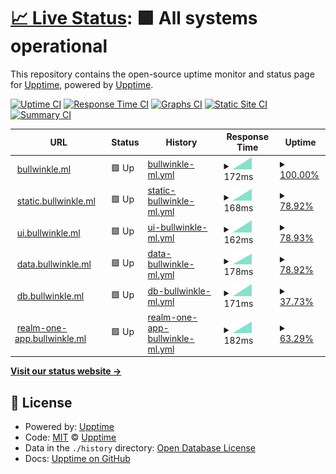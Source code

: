# [📈 Live Status](https://monitor.bullwinkle.ml): <!--live status--> **🟩 All systems operational**

This repository contains the open-source uptime monitor and status page for [Upptime](https://upptime.js.org), powered by [Upptime](https://github.com/upptime/upptime).

[![Uptime CI](https://github.com/bullwinkle-org/monitor-uptime/workflows/Uptime%20CI/badge.svg)](https://github.com/upptime/upptime/actions?query=workflow%3A%22Uptime+CI%22)
[![Response Time CI](https://github.com/bullwinkle-org/monitor-uptime/workflows/Response%20Time%20CI/badge.svg)](https://github.com/upptime/upptime/actions?query=workflow%3A%22Response+Time+CI%22)
[![Graphs CI](https://github.com/bullwinkle-org/monitor-uptime/workflows/Graphs%20CI/badge.svg)](https://github.com/upptime/upptime/actions?query=workflow%3A%22Graphs+CI%22)
[![Static Site CI](https://github.com/bullwinkle-org/monitor-uptime/workflows/Static%20Site%20CI/badge.svg)](https://github.com/upptime/upptime/actions?query=workflow%3A%22Static+Site+CI%22)
[![Summary CI](https://github.com/bullwinkle-org/monitor-uptime/workflows/Summary%20CI/badge.svg)](https://github.com/upptime/upptime/actions?query=workflow%3A%22Summary+CI%22)

<!--start: status pages-->
<!-- This summary is generated by Upptime (https://github.com/upptime/upptime) -->
<!-- Do not edit this manually, your changes will be overwritten -->
<!-- prettier-ignore -->
| URL | Status | History | Response Time | Uptime |
| --- | ------ | ------- | ------------- | ------ |
| <img alt="" src="https://favicons.githubusercontent.com/bullwinkle.ml" height="13"> [bullwinkle.ml](https://bullwinkle.ml) | 🟩 Up | [bullwinkle-ml.yml](https://github.com/bullwinkle-org/monitor-uptime/commits/HEAD/history/bullwinkle-ml.yml) | <details><summary><img alt="Response time graph" src="./graphs/bullwinkle-ml/response-time-week.png" height="20"> 172ms</summary><br><a href="https://monitor.bullwinkle.ml/history/bullwinkle-ml"><img alt="Response time 172" src="https://img.shields.io/endpoint?url=https%3A%2F%2Fraw.githubusercontent.com%2Fbullwinkle-org%2Fmonitor-uptime%2FHEAD%2Fapi%2Fbullwinkle-ml%2Fresponse-time.json"></a><br><a href="https://monitor.bullwinkle.ml/history/bullwinkle-ml"><img alt="24-hour response time 172" src="https://img.shields.io/endpoint?url=https%3A%2F%2Fraw.githubusercontent.com%2Fbullwinkle-org%2Fmonitor-uptime%2FHEAD%2Fapi%2Fbullwinkle-ml%2Fresponse-time-day.json"></a><br><a href="https://monitor.bullwinkle.ml/history/bullwinkle-ml"><img alt="7-day response time 172" src="https://img.shields.io/endpoint?url=https%3A%2F%2Fraw.githubusercontent.com%2Fbullwinkle-org%2Fmonitor-uptime%2FHEAD%2Fapi%2Fbullwinkle-ml%2Fresponse-time-week.json"></a><br><a href="https://monitor.bullwinkle.ml/history/bullwinkle-ml"><img alt="30-day response time 172" src="https://img.shields.io/endpoint?url=https%3A%2F%2Fraw.githubusercontent.com%2Fbullwinkle-org%2Fmonitor-uptime%2FHEAD%2Fapi%2Fbullwinkle-ml%2Fresponse-time-month.json"></a><br><a href="https://monitor.bullwinkle.ml/history/bullwinkle-ml"><img alt="1-year response time 172" src="https://img.shields.io/endpoint?url=https%3A%2F%2Fraw.githubusercontent.com%2Fbullwinkle-org%2Fmonitor-uptime%2FHEAD%2Fapi%2Fbullwinkle-ml%2Fresponse-time-year.json"></a></details> | <details><summary><a href="https://monitor.bullwinkle.ml/history/bullwinkle-ml">100.00%</a></summary><a href="https://monitor.bullwinkle.ml/history/bullwinkle-ml"><img alt="All-time uptime 100.00%" src="https://img.shields.io/endpoint?url=https%3A%2F%2Fraw.githubusercontent.com%2Fbullwinkle-org%2Fmonitor-uptime%2FHEAD%2Fapi%2Fbullwinkle-ml%2Fuptime.json"></a><br><a href="https://monitor.bullwinkle.ml/history/bullwinkle-ml"><img alt="24-hour uptime 100.00%" src="https://img.shields.io/endpoint?url=https%3A%2F%2Fraw.githubusercontent.com%2Fbullwinkle-org%2Fmonitor-uptime%2FHEAD%2Fapi%2Fbullwinkle-ml%2Fuptime-day.json"></a><br><a href="https://monitor.bullwinkle.ml/history/bullwinkle-ml"><img alt="7-day uptime 100.00%" src="https://img.shields.io/endpoint?url=https%3A%2F%2Fraw.githubusercontent.com%2Fbullwinkle-org%2Fmonitor-uptime%2FHEAD%2Fapi%2Fbullwinkle-ml%2Fuptime-week.json"></a><br><a href="https://monitor.bullwinkle.ml/history/bullwinkle-ml"><img alt="30-day uptime 100.00%" src="https://img.shields.io/endpoint?url=https%3A%2F%2Fraw.githubusercontent.com%2Fbullwinkle-org%2Fmonitor-uptime%2FHEAD%2Fapi%2Fbullwinkle-ml%2Fuptime-month.json"></a><br><a href="https://monitor.bullwinkle.ml/history/bullwinkle-ml"><img alt="1-year uptime 100.00%" src="https://img.shields.io/endpoint?url=https%3A%2F%2Fraw.githubusercontent.com%2Fbullwinkle-org%2Fmonitor-uptime%2FHEAD%2Fapi%2Fbullwinkle-ml%2Fuptime-year.json"></a></details>
| <img alt="" src="https://favicons.githubusercontent.com/static.bullwinkle.ml" height="13"> [static.bullwinkle.ml](https://static.bullwinkle.ml) | 🟩 Up | [static-bullwinkle-ml.yml](https://github.com/bullwinkle-org/monitor-uptime/commits/HEAD/history/static-bullwinkle-ml.yml) | <details><summary><img alt="Response time graph" src="./graphs/static-bullwinkle-ml/response-time-week.png" height="20"> 168ms</summary><br><a href="https://monitor.bullwinkle.ml/history/static-bullwinkle-ml"><img alt="Response time 168" src="https://img.shields.io/endpoint?url=https%3A%2F%2Fraw.githubusercontent.com%2Fbullwinkle-org%2Fmonitor-uptime%2FHEAD%2Fapi%2Fstatic-bullwinkle-ml%2Fresponse-time.json"></a><br><a href="https://monitor.bullwinkle.ml/history/static-bullwinkle-ml"><img alt="24-hour response time 168" src="https://img.shields.io/endpoint?url=https%3A%2F%2Fraw.githubusercontent.com%2Fbullwinkle-org%2Fmonitor-uptime%2FHEAD%2Fapi%2Fstatic-bullwinkle-ml%2Fresponse-time-day.json"></a><br><a href="https://monitor.bullwinkle.ml/history/static-bullwinkle-ml"><img alt="7-day response time 168" src="https://img.shields.io/endpoint?url=https%3A%2F%2Fraw.githubusercontent.com%2Fbullwinkle-org%2Fmonitor-uptime%2FHEAD%2Fapi%2Fstatic-bullwinkle-ml%2Fresponse-time-week.json"></a><br><a href="https://monitor.bullwinkle.ml/history/static-bullwinkle-ml"><img alt="30-day response time 168" src="https://img.shields.io/endpoint?url=https%3A%2F%2Fraw.githubusercontent.com%2Fbullwinkle-org%2Fmonitor-uptime%2FHEAD%2Fapi%2Fstatic-bullwinkle-ml%2Fresponse-time-month.json"></a><br><a href="https://monitor.bullwinkle.ml/history/static-bullwinkle-ml"><img alt="1-year response time 168" src="https://img.shields.io/endpoint?url=https%3A%2F%2Fraw.githubusercontent.com%2Fbullwinkle-org%2Fmonitor-uptime%2FHEAD%2Fapi%2Fstatic-bullwinkle-ml%2Fresponse-time-year.json"></a></details> | <details><summary><a href="https://monitor.bullwinkle.ml/history/static-bullwinkle-ml">78.92%</a></summary><a href="https://monitor.bullwinkle.ml/history/static-bullwinkle-ml"><img alt="All-time uptime 78.92%" src="https://img.shields.io/endpoint?url=https%3A%2F%2Fraw.githubusercontent.com%2Fbullwinkle-org%2Fmonitor-uptime%2FHEAD%2Fapi%2Fstatic-bullwinkle-ml%2Fuptime.json"></a><br><a href="https://monitor.bullwinkle.ml/history/static-bullwinkle-ml"><img alt="24-hour uptime 24.49%" src="https://img.shields.io/endpoint?url=https%3A%2F%2Fraw.githubusercontent.com%2Fbullwinkle-org%2Fmonitor-uptime%2FHEAD%2Fapi%2Fstatic-bullwinkle-ml%2Fuptime-day.json"></a><br><a href="https://monitor.bullwinkle.ml/history/static-bullwinkle-ml"><img alt="7-day uptime 78.92%" src="https://img.shields.io/endpoint?url=https%3A%2F%2Fraw.githubusercontent.com%2Fbullwinkle-org%2Fmonitor-uptime%2FHEAD%2Fapi%2Fstatic-bullwinkle-ml%2Fuptime-week.json"></a><br><a href="https://monitor.bullwinkle.ml/history/static-bullwinkle-ml"><img alt="30-day uptime 78.92%" src="https://img.shields.io/endpoint?url=https%3A%2F%2Fraw.githubusercontent.com%2Fbullwinkle-org%2Fmonitor-uptime%2FHEAD%2Fapi%2Fstatic-bullwinkle-ml%2Fuptime-month.json"></a><br><a href="https://monitor.bullwinkle.ml/history/static-bullwinkle-ml"><img alt="1-year uptime 78.92%" src="https://img.shields.io/endpoint?url=https%3A%2F%2Fraw.githubusercontent.com%2Fbullwinkle-org%2Fmonitor-uptime%2FHEAD%2Fapi%2Fstatic-bullwinkle-ml%2Fuptime-year.json"></a></details>
| <img alt="" src="https://favicons.githubusercontent.com/ui.bullwinkle.ml" height="13"> [ui.bullwinkle.ml](https://ui.bullwinkle.ml) | 🟩 Up | [ui-bullwinkle-ml.yml](https://github.com/bullwinkle-org/monitor-uptime/commits/HEAD/history/ui-bullwinkle-ml.yml) | <details><summary><img alt="Response time graph" src="./graphs/ui-bullwinkle-ml/response-time-week.png" height="20"> 162ms</summary><br><a href="https://monitor.bullwinkle.ml/history/ui-bullwinkle-ml"><img alt="Response time 162" src="https://img.shields.io/endpoint?url=https%3A%2F%2Fraw.githubusercontent.com%2Fbullwinkle-org%2Fmonitor-uptime%2FHEAD%2Fapi%2Fui-bullwinkle-ml%2Fresponse-time.json"></a><br><a href="https://monitor.bullwinkle.ml/history/ui-bullwinkle-ml"><img alt="24-hour response time 162" src="https://img.shields.io/endpoint?url=https%3A%2F%2Fraw.githubusercontent.com%2Fbullwinkle-org%2Fmonitor-uptime%2FHEAD%2Fapi%2Fui-bullwinkle-ml%2Fresponse-time-day.json"></a><br><a href="https://monitor.bullwinkle.ml/history/ui-bullwinkle-ml"><img alt="7-day response time 162" src="https://img.shields.io/endpoint?url=https%3A%2F%2Fraw.githubusercontent.com%2Fbullwinkle-org%2Fmonitor-uptime%2FHEAD%2Fapi%2Fui-bullwinkle-ml%2Fresponse-time-week.json"></a><br><a href="https://monitor.bullwinkle.ml/history/ui-bullwinkle-ml"><img alt="30-day response time 162" src="https://img.shields.io/endpoint?url=https%3A%2F%2Fraw.githubusercontent.com%2Fbullwinkle-org%2Fmonitor-uptime%2FHEAD%2Fapi%2Fui-bullwinkle-ml%2Fresponse-time-month.json"></a><br><a href="https://monitor.bullwinkle.ml/history/ui-bullwinkle-ml"><img alt="1-year response time 162" src="https://img.shields.io/endpoint?url=https%3A%2F%2Fraw.githubusercontent.com%2Fbullwinkle-org%2Fmonitor-uptime%2FHEAD%2Fapi%2Fui-bullwinkle-ml%2Fresponse-time-year.json"></a></details> | <details><summary><a href="https://monitor.bullwinkle.ml/history/ui-bullwinkle-ml">78.93%</a></summary><a href="https://monitor.bullwinkle.ml/history/ui-bullwinkle-ml"><img alt="All-time uptime 78.93%" src="https://img.shields.io/endpoint?url=https%3A%2F%2Fraw.githubusercontent.com%2Fbullwinkle-org%2Fmonitor-uptime%2FHEAD%2Fapi%2Fui-bullwinkle-ml%2Fuptime.json"></a><br><a href="https://monitor.bullwinkle.ml/history/ui-bullwinkle-ml"><img alt="24-hour uptime 24.49%" src="https://img.shields.io/endpoint?url=https%3A%2F%2Fraw.githubusercontent.com%2Fbullwinkle-org%2Fmonitor-uptime%2FHEAD%2Fapi%2Fui-bullwinkle-ml%2Fuptime-day.json"></a><br><a href="https://monitor.bullwinkle.ml/history/ui-bullwinkle-ml"><img alt="7-day uptime 78.93%" src="https://img.shields.io/endpoint?url=https%3A%2F%2Fraw.githubusercontent.com%2Fbullwinkle-org%2Fmonitor-uptime%2FHEAD%2Fapi%2Fui-bullwinkle-ml%2Fuptime-week.json"></a><br><a href="https://monitor.bullwinkle.ml/history/ui-bullwinkle-ml"><img alt="30-day uptime 78.93%" src="https://img.shields.io/endpoint?url=https%3A%2F%2Fraw.githubusercontent.com%2Fbullwinkle-org%2Fmonitor-uptime%2FHEAD%2Fapi%2Fui-bullwinkle-ml%2Fuptime-month.json"></a><br><a href="https://monitor.bullwinkle.ml/history/ui-bullwinkle-ml"><img alt="1-year uptime 78.93%" src="https://img.shields.io/endpoint?url=https%3A%2F%2Fraw.githubusercontent.com%2Fbullwinkle-org%2Fmonitor-uptime%2FHEAD%2Fapi%2Fui-bullwinkle-ml%2Fuptime-year.json"></a></details>
| <img alt="" src="https://favicons.githubusercontent.com/data.bullwinkle.ml" height="13"> [data.bullwinkle.ml](https://data.bullwinkle.ml) | 🟩 Up | [data-bullwinkle-ml.yml](https://github.com/bullwinkle-org/monitor-uptime/commits/HEAD/history/data-bullwinkle-ml.yml) | <details><summary><img alt="Response time graph" src="./graphs/data-bullwinkle-ml/response-time-week.png" height="20"> 178ms</summary><br><a href="https://monitor.bullwinkle.ml/history/data-bullwinkle-ml"><img alt="Response time 178" src="https://img.shields.io/endpoint?url=https%3A%2F%2Fraw.githubusercontent.com%2Fbullwinkle-org%2Fmonitor-uptime%2FHEAD%2Fapi%2Fdata-bullwinkle-ml%2Fresponse-time.json"></a><br><a href="https://monitor.bullwinkle.ml/history/data-bullwinkle-ml"><img alt="24-hour response time 178" src="https://img.shields.io/endpoint?url=https%3A%2F%2Fraw.githubusercontent.com%2Fbullwinkle-org%2Fmonitor-uptime%2FHEAD%2Fapi%2Fdata-bullwinkle-ml%2Fresponse-time-day.json"></a><br><a href="https://monitor.bullwinkle.ml/history/data-bullwinkle-ml"><img alt="7-day response time 178" src="https://img.shields.io/endpoint?url=https%3A%2F%2Fraw.githubusercontent.com%2Fbullwinkle-org%2Fmonitor-uptime%2FHEAD%2Fapi%2Fdata-bullwinkle-ml%2Fresponse-time-week.json"></a><br><a href="https://monitor.bullwinkle.ml/history/data-bullwinkle-ml"><img alt="30-day response time 178" src="https://img.shields.io/endpoint?url=https%3A%2F%2Fraw.githubusercontent.com%2Fbullwinkle-org%2Fmonitor-uptime%2FHEAD%2Fapi%2Fdata-bullwinkle-ml%2Fresponse-time-month.json"></a><br><a href="https://monitor.bullwinkle.ml/history/data-bullwinkle-ml"><img alt="1-year response time 178" src="https://img.shields.io/endpoint?url=https%3A%2F%2Fraw.githubusercontent.com%2Fbullwinkle-org%2Fmonitor-uptime%2FHEAD%2Fapi%2Fdata-bullwinkle-ml%2Fresponse-time-year.json"></a></details> | <details><summary><a href="https://monitor.bullwinkle.ml/history/data-bullwinkle-ml">78.92%</a></summary><a href="https://monitor.bullwinkle.ml/history/data-bullwinkle-ml"><img alt="All-time uptime 78.92%" src="https://img.shields.io/endpoint?url=https%3A%2F%2Fraw.githubusercontent.com%2Fbullwinkle-org%2Fmonitor-uptime%2FHEAD%2Fapi%2Fdata-bullwinkle-ml%2Fuptime.json"></a><br><a href="https://monitor.bullwinkle.ml/history/data-bullwinkle-ml"><img alt="24-hour uptime 24.49%" src="https://img.shields.io/endpoint?url=https%3A%2F%2Fraw.githubusercontent.com%2Fbullwinkle-org%2Fmonitor-uptime%2FHEAD%2Fapi%2Fdata-bullwinkle-ml%2Fuptime-day.json"></a><br><a href="https://monitor.bullwinkle.ml/history/data-bullwinkle-ml"><img alt="7-day uptime 78.92%" src="https://img.shields.io/endpoint?url=https%3A%2F%2Fraw.githubusercontent.com%2Fbullwinkle-org%2Fmonitor-uptime%2FHEAD%2Fapi%2Fdata-bullwinkle-ml%2Fuptime-week.json"></a><br><a href="https://monitor.bullwinkle.ml/history/data-bullwinkle-ml"><img alt="30-day uptime 78.92%" src="https://img.shields.io/endpoint?url=https%3A%2F%2Fraw.githubusercontent.com%2Fbullwinkle-org%2Fmonitor-uptime%2FHEAD%2Fapi%2Fdata-bullwinkle-ml%2Fuptime-month.json"></a><br><a href="https://monitor.bullwinkle.ml/history/data-bullwinkle-ml"><img alt="1-year uptime 78.92%" src="https://img.shields.io/endpoint?url=https%3A%2F%2Fraw.githubusercontent.com%2Fbullwinkle-org%2Fmonitor-uptime%2FHEAD%2Fapi%2Fdata-bullwinkle-ml%2Fuptime-year.json"></a></details>
| <img alt="" src="https://favicons.githubusercontent.com/db.bullwinkle.ml" height="13"> [db.bullwinkle.ml](https://db.bullwinkle.ml) | 🟩 Up | [db-bullwinkle-ml.yml](https://github.com/bullwinkle-org/monitor-uptime/commits/HEAD/history/db-bullwinkle-ml.yml) | <details><summary><img alt="Response time graph" src="./graphs/db-bullwinkle-ml/response-time-week.png" height="20"> 171ms</summary><br><a href="https://monitor.bullwinkle.ml/history/db-bullwinkle-ml"><img alt="Response time 171" src="https://img.shields.io/endpoint?url=https%3A%2F%2Fraw.githubusercontent.com%2Fbullwinkle-org%2Fmonitor-uptime%2FHEAD%2Fapi%2Fdb-bullwinkle-ml%2Fresponse-time.json"></a><br><a href="https://monitor.bullwinkle.ml/history/db-bullwinkle-ml"><img alt="24-hour response time 171" src="https://img.shields.io/endpoint?url=https%3A%2F%2Fraw.githubusercontent.com%2Fbullwinkle-org%2Fmonitor-uptime%2FHEAD%2Fapi%2Fdb-bullwinkle-ml%2Fresponse-time-day.json"></a><br><a href="https://monitor.bullwinkle.ml/history/db-bullwinkle-ml"><img alt="7-day response time 171" src="https://img.shields.io/endpoint?url=https%3A%2F%2Fraw.githubusercontent.com%2Fbullwinkle-org%2Fmonitor-uptime%2FHEAD%2Fapi%2Fdb-bullwinkle-ml%2Fresponse-time-week.json"></a><br><a href="https://monitor.bullwinkle.ml/history/db-bullwinkle-ml"><img alt="30-day response time 171" src="https://img.shields.io/endpoint?url=https%3A%2F%2Fraw.githubusercontent.com%2Fbullwinkle-org%2Fmonitor-uptime%2FHEAD%2Fapi%2Fdb-bullwinkle-ml%2Fresponse-time-month.json"></a><br><a href="https://monitor.bullwinkle.ml/history/db-bullwinkle-ml"><img alt="1-year response time 171" src="https://img.shields.io/endpoint?url=https%3A%2F%2Fraw.githubusercontent.com%2Fbullwinkle-org%2Fmonitor-uptime%2FHEAD%2Fapi%2Fdb-bullwinkle-ml%2Fresponse-time-year.json"></a></details> | <details><summary><a href="https://monitor.bullwinkle.ml/history/db-bullwinkle-ml">37.73%</a></summary><a href="https://monitor.bullwinkle.ml/history/db-bullwinkle-ml"><img alt="All-time uptime 37.73%" src="https://img.shields.io/endpoint?url=https%3A%2F%2Fraw.githubusercontent.com%2Fbullwinkle-org%2Fmonitor-uptime%2FHEAD%2Fapi%2Fdb-bullwinkle-ml%2Fuptime.json"></a><br><a href="https://monitor.bullwinkle.ml/history/db-bullwinkle-ml"><img alt="24-hour uptime 24.50%" src="https://img.shields.io/endpoint?url=https%3A%2F%2Fraw.githubusercontent.com%2Fbullwinkle-org%2Fmonitor-uptime%2FHEAD%2Fapi%2Fdb-bullwinkle-ml%2Fuptime-day.json"></a><br><a href="https://monitor.bullwinkle.ml/history/db-bullwinkle-ml"><img alt="7-day uptime 37.73%" src="https://img.shields.io/endpoint?url=https%3A%2F%2Fraw.githubusercontent.com%2Fbullwinkle-org%2Fmonitor-uptime%2FHEAD%2Fapi%2Fdb-bullwinkle-ml%2Fuptime-week.json"></a><br><a href="https://monitor.bullwinkle.ml/history/db-bullwinkle-ml"><img alt="30-day uptime 37.73%" src="https://img.shields.io/endpoint?url=https%3A%2F%2Fraw.githubusercontent.com%2Fbullwinkle-org%2Fmonitor-uptime%2FHEAD%2Fapi%2Fdb-bullwinkle-ml%2Fuptime-month.json"></a><br><a href="https://monitor.bullwinkle.ml/history/db-bullwinkle-ml"><img alt="1-year uptime 37.73%" src="https://img.shields.io/endpoint?url=https%3A%2F%2Fraw.githubusercontent.com%2Fbullwinkle-org%2Fmonitor-uptime%2FHEAD%2Fapi%2Fdb-bullwinkle-ml%2Fuptime-year.json"></a></details>
| <img alt="" src="https://favicons.githubusercontent.com/realm-one-app.bullwinkle.ml" height="13"> [realm-one-app.bullwinkle.ml](https://realm-one-app.bullwinkle.ml) | 🟩 Up | [realm-one-app-bullwinkle-ml.yml](https://github.com/bullwinkle-org/monitor-uptime/commits/HEAD/history/realm-one-app-bullwinkle-ml.yml) | <details><summary><img alt="Response time graph" src="./graphs/realm-one-app-bullwinkle-ml/response-time-week.png" height="20"> 182ms</summary><br><a href="https://monitor.bullwinkle.ml/history/realm-one-app-bullwinkle-ml"><img alt="Response time 182" src="https://img.shields.io/endpoint?url=https%3A%2F%2Fraw.githubusercontent.com%2Fbullwinkle-org%2Fmonitor-uptime%2FHEAD%2Fapi%2Frealm-one-app-bullwinkle-ml%2Fresponse-time.json"></a><br><a href="https://monitor.bullwinkle.ml/history/realm-one-app-bullwinkle-ml"><img alt="24-hour response time 182" src="https://img.shields.io/endpoint?url=https%3A%2F%2Fraw.githubusercontent.com%2Fbullwinkle-org%2Fmonitor-uptime%2FHEAD%2Fapi%2Frealm-one-app-bullwinkle-ml%2Fresponse-time-day.json"></a><br><a href="https://monitor.bullwinkle.ml/history/realm-one-app-bullwinkle-ml"><img alt="7-day response time 182" src="https://img.shields.io/endpoint?url=https%3A%2F%2Fraw.githubusercontent.com%2Fbullwinkle-org%2Fmonitor-uptime%2FHEAD%2Fapi%2Frealm-one-app-bullwinkle-ml%2Fresponse-time-week.json"></a><br><a href="https://monitor.bullwinkle.ml/history/realm-one-app-bullwinkle-ml"><img alt="30-day response time 182" src="https://img.shields.io/endpoint?url=https%3A%2F%2Fraw.githubusercontent.com%2Fbullwinkle-org%2Fmonitor-uptime%2FHEAD%2Fapi%2Frealm-one-app-bullwinkle-ml%2Fresponse-time-month.json"></a><br><a href="https://monitor.bullwinkle.ml/history/realm-one-app-bullwinkle-ml"><img alt="1-year response time 182" src="https://img.shields.io/endpoint?url=https%3A%2F%2Fraw.githubusercontent.com%2Fbullwinkle-org%2Fmonitor-uptime%2FHEAD%2Fapi%2Frealm-one-app-bullwinkle-ml%2Fresponse-time-year.json"></a></details> | <details><summary><a href="https://monitor.bullwinkle.ml/history/realm-one-app-bullwinkle-ml">63.29%</a></summary><a href="https://monitor.bullwinkle.ml/history/realm-one-app-bullwinkle-ml"><img alt="All-time uptime 63.29%" src="https://img.shields.io/endpoint?url=https%3A%2F%2Fraw.githubusercontent.com%2Fbullwinkle-org%2Fmonitor-uptime%2FHEAD%2Fapi%2Frealm-one-app-bullwinkle-ml%2Fuptime.json"></a><br><a href="https://monitor.bullwinkle.ml/history/realm-one-app-bullwinkle-ml"><img alt="24-hour uptime 22.66%" src="https://img.shields.io/endpoint?url=https%3A%2F%2Fraw.githubusercontent.com%2Fbullwinkle-org%2Fmonitor-uptime%2FHEAD%2Fapi%2Frealm-one-app-bullwinkle-ml%2Fuptime-day.json"></a><br><a href="https://monitor.bullwinkle.ml/history/realm-one-app-bullwinkle-ml"><img alt="7-day uptime 63.29%" src="https://img.shields.io/endpoint?url=https%3A%2F%2Fraw.githubusercontent.com%2Fbullwinkle-org%2Fmonitor-uptime%2FHEAD%2Fapi%2Frealm-one-app-bullwinkle-ml%2Fuptime-week.json"></a><br><a href="https://monitor.bullwinkle.ml/history/realm-one-app-bullwinkle-ml"><img alt="30-day uptime 63.29%" src="https://img.shields.io/endpoint?url=https%3A%2F%2Fraw.githubusercontent.com%2Fbullwinkle-org%2Fmonitor-uptime%2FHEAD%2Fapi%2Frealm-one-app-bullwinkle-ml%2Fuptime-month.json"></a><br><a href="https://monitor.bullwinkle.ml/history/realm-one-app-bullwinkle-ml"><img alt="1-year uptime 63.29%" src="https://img.shields.io/endpoint?url=https%3A%2F%2Fraw.githubusercontent.com%2Fbullwinkle-org%2Fmonitor-uptime%2FHEAD%2Fapi%2Frealm-one-app-bullwinkle-ml%2Fuptime-year.json"></a></details>

<!--end: status pages-->

[**Visit our status website →**](https://monitor.bullwinkle.ml)

## 📄 License

- Powered by: [Upptime](https://github.com/upptime/upptime)
- Code: [MIT](./LICENSE) © [Upptime](https://upptime.js.org)
- Data in the `./history` directory: [Open Database License](https://opendatacommons.org/licenses/odbl/1-0/)
- Docs: [Upptime on GitHub](https://upptime.js.org/docs/)

